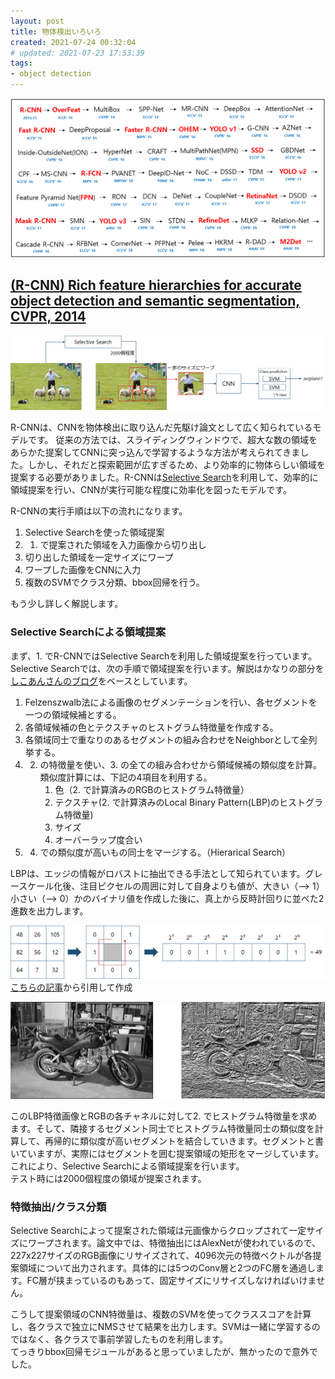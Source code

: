 ```yaml
---
layout: post
title: 物体検出いろいろ
created: 2021-07-24 00:32:04
# updated: 2021-07-23 17:53:39
tags:
- object detection
---
```


![](../images/2021-07-23-23-13-27.png)

## [(R-CNN) Rich feature hierarchies for accurate object detection and semantic segmentation, CVPR, 2014](https://arxiv.org/abs/1311.2524)

![](../images/2021-07-24-03-53-46.png)

R-CNNは、CNNを物体検出に取り込んだ先駆け論文として広く知られているモデルです。
従来の方法では、スライディングウィンドウで、超大な数の領域をあらかた提案してCNNに突っ込んで学習するような方法が考えられてきました。しかし、それだと探索範囲が広すぎるため、より効率的に物体らしい領域を提案する必要がありました。R-CNNは[Selective Search](https://ivi.fnwi.uva.nl/isis/publications/bibtexbrowser.php?key=UijlingsIJCV2013&bib=all.bib)を利用して、効率的に領域提案を行い、CNNが実行可能な程度に効率化を図ったモデルです。  

R-CNNの実行手順は以下の流れになります。

1. Selective Searchを使った領域提案
2. 1. で提案された領域を入力画像から切り出し
3. 切り出した領域を一定サイズにワープ
4. ワープした画像をCNNに入力
5. 複数のSVMでクラス分類、bbox回帰を行う。

もう少し詳しく解説します。

### Selective Searchによる領域提案

まず、1. でR-CNNではSelective Searchを利用した領域提案を行っています。Selective Searchでは、次の手順で領域提案を行います。解説はかなりの部分を[しこあんさんのブログ](https://blog.shikoan.com/selective-search-rcnn/)をベースとしています。

1. Felzenszwalb法による画像のセグメンテーションを行い、各セグメントを一つの領域候補とする。
2. 各領域候補の色とテクスチャのヒストグラム特徴量を作成する。
3. 各領域同士で重なりのあるセグメントの組み合わせをNeighborとして全列挙する。
4. 2. の特徴量を使い、3. の全ての組み合わせから領域候補の類似度を計算。類似度計算には、下記の4項目を利用する。
      1. 色（2. で計算済みのRGBのヒストグラム特徴量）
      2. テクスチャ(2. で計算済みのLocal Binary Pattern(LBP)のヒストグラム特徴量)
      3. サイズ
      4. オーバーラップ度合い
5. 4. での類似度が高いもの同士をマージする。（Hierarical Search）

LBPは、エッジの情報がロバストに抽出できる手法として知られています。グレースケール化後、注目ピクセルの周囲に対して自身よりも値が、大きい（--> 1）小さい（--> 0）かのバイナリ値を作成した後に、真上から反時計回りに並べた2進数を出力します。  

![](../images/2021-07-24-03-37-54.png)
[こちらの記事](https://qiita.com/tancoro/items/959ae9c14048c06bea8e)から引用して作成

![](../images/2021-07-24-03-24-41.png)

このLBP特徴画像とRGBの各チャネルに対して2. でヒストグラム特徴量を求めます。そして、隣接するセグメント同士でヒストグラム特徴量同士の類似度を計算して、再帰的に類似度が高いセグメントを結合していきます。セグメントと書いていますが、実際にはセグメントを囲む提案領域の矩形をマージしています。
これにより、Selective Searchによる領域提案を行います。  
テスト時には2000個程度の領域が提案されます。

### 特徴抽出/クラス分類

Selective Searchによって提案された領域は元画像からクロップされて一定サイズにワープされます。論文中では、特徴抽出にはAlexNetが使われているので、227x227サイズのRGB画像にリサイズされて、4096次元の特徴ベクトルが各提案領域について出力されます。具体的には5つのConv層と2つのFC層を通過します。FC層が挟まっているのもあって、固定サイズにリサイズしなければいけません。

こうして提案領域のCNN特徴量は、複数のSVMを使ってクラススコアを計算し、各クラスで独立にNMSさせて結果を出力します。SVMは一緒に学習するのではなく、各クラスで事前学習したものを利用します。  
てっきりbbox回帰モジュールがあると思っていましたが、無かったので意外でした。  

